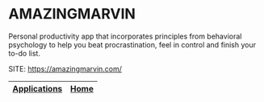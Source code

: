 # AMAZINGMARVIN
 
 Personal productivity app that incorporates principles from behavioral 
 psychology to help you beat procrastination, feel in control and finish 
 your to-do list.
 
 SITE: https://amazingmarvin.com/

 | [Applications](https://portable-linux-apps.github.io/apps.html) | [Home](https://portable-linux-apps.github.io)
 | --- | --- |
